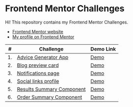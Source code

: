 # Frontend Mentor Challenges

Hi! This repository contains my Frontend Mentor Challenges.

- [Frontend Mentor website](https://www.frontendmentor.io/home)
- [My profile on Frontend Mentor](https://www.frontendmentor.io/profile/kezigoo)

| #   | Challenge                                              | Demo Link                                                                             |
| --- | ------------------------------------------------------ | ------------------------------------------------------------------------------------- |
| 1.  | [Advice Generator App](advice-generator-app)           | [Demo](https://kezigoo.github.io/frontendmentor-challenges/advice-generator-app/)     |
| 2.  | [Blog preview card](blog-preview-card)                 | [Demo](https://kezigoo.github.io/frontendmentor-challenges/blog-preview-card)         |
| 3.  | [Notifications page](notifications-page)               | [Demo](https://kezigoo.github.io/frontendmentor-challenges/notifications-page)        |
| 4.  | [Social links profile](social-links-profile)           | [Demo](https://kezigoo.github.io/frontendmentor-challenges/social-links-profile)      |
| 5.  | [Results Summary Component](results-summary-component) | [Demo](https://kezigoo.github.io/frontendmentor-challenges/results-summary-component) |
| 6.  | [Order Summary Component](order-summary-component)     | [Demo](https://kezigoo.github.io/frontendmentor-challenges/order-summary-component)   |
